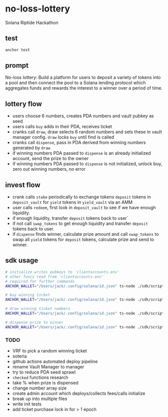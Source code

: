 # no-loss-lottery

Solana Riptide Hackathon

## test

```bash
anchor test
```

## prompt

No-loss lottery: Build a platform for users to deposit a variety of tokens into a pool and then connect the pool to a Solana lending protocol which aggregates funds and rewards the interest to a winner over a period of time.

## lottery flow

- users choose 6 numbers, creates PDA numbers and vault pubkey as seed
- users calls `buy` adds in their PDA, receives ticket
- cranks call `draw`, draw selects 6 random numbers and sets these in vault manager config. `draw` locks `buy` until find is called
- cranks call `dispense`, pass in PDA derived from winning numbers generated by `draw`
- if winning numbers PDA passed to `dispense` is an already initialized account, send the prize to the owner
- if winning numbers PDA passed to `dispense` is not initialized, unlock buy, zero out winning numbers, no error

## invest flow

- crank calls `stake` periodically to exchange tokens `deposit` tokens in `deposit_vault` for `yield` tokens in `yield_vault` via an AMM
- user calls `redeem`, first look in `deposit_vault` to see if we have enough liquidity.
- if enough liquidity, transfer `deposit` tokens back to user`
- if not call `swap_tokens` to get enough liquidity and transfer `deposit` tokens back to user.
- if `dispense` finds winner, calculate prize amount and call `swap_tokens` to swap all `yield` tokens for `deposit` tokens, calculate prize and send to winner.

## sdk usage

```bash
# initialize writes pubkeys to 'clientaccounts.env'
# other funcs read from 'clientaccounts.env'
# required for further commands
ANCHOR_WALLET="/Users/jack/.config/solana/id.json" ts-node ./sdk/scripts/initialize.ts

# buy winning ticket
ANCHOR_WALLET="/Users/jack/.config/solana/id.json" ts-node ./sdk/scripts/buy.ts

# draw winning ticket numbers
ANCHOR_WALLET="/Users/jack/.config/solana/id.json" ts-node ./sdk/scripts/draw.ts

# dispense prize to winner
ANCHOR_WALLET="/Users/jack/.config/solana/id.json" ts-node ./sdk/scripts/dispense.ts
```

### TODO

- VRF to pick a random winning ticket
- soteria
- github actions automated deploy pipeline
- rename Vault Manager to manager
- try to reduce PDA seed sprawl
- `checked` functions research
- take % when prize is dispensed
- change number array size
- create admin account which deploys/collects fees/calls initialize
- break up into multiple files
- write init tests
- add ticket purchase lock in for > 1 epoch
